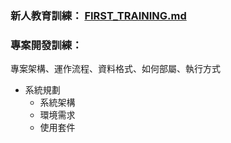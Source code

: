 
### 新人教育訓練： [FIRST_TRAINING.md](FIRST_TRAINING.md)

### 專案開發訓練：

專案架構、運作流程、資料格式、如何部屬、執行方式

- 系統規劃
  - 系統架構
  - 環境需求
  - 使用套件